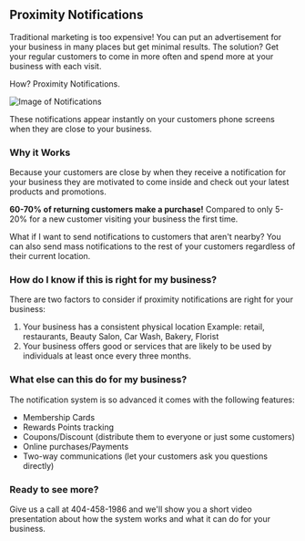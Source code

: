 ## Proximity Notifications

Traditional marketing is too expensive! You can put an advertisement for your business in many places but get minimal results. The solution? Get your regular customers to come in more often and spend more at your business with each visit.

How? Proximity Notifications. 

![Image of Notifications](https://i.imgur.com/bz3rgDK.png)

These notifications appear instantly on your customers phone screens when they are close to your business.

### Why it Works

Because your customers are close by when they receive a notification for your business they are motivated to come inside and check out your latest products and promotions. 

**60-70% of returning customers make a purchase!** Compared to only 5-20% for a new customer visiting your business the first time.

What if I want to send notifications to customers that aren't nearby? You can also send mass notifications to the rest of your customers regardless of their current location.

### How do I know if this is right for my business?

There are two factors to consider if proximity notifications are right for your business:

1. Your business has a consistent physical location Example: retail, restaurants, Beauty Salon, Car Wash, Bakery, Florist
2. Your business offers good or services that are likely to be used by individuals at least once every three months.

### What else can this do for my business?

The notification system is so advanced it comes with the following features:
- Membership Cards
- Rewards Points tracking
- Coupons/Discount (distribute them to everyone or just some customers)
- Online purchases/Payments
- Two-way communications (let your customers ask you questions directly)

### Ready to see more?

Give us a call at 404-458-1986 and we'll show you a short video presentation about how the system works and what it can do for your business.
